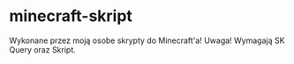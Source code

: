 # minecraft-skript
Wykonane przez moją osobe skrypty do Minecraft'a! Uwaga! Wymagają SK Query oraz Skript.
